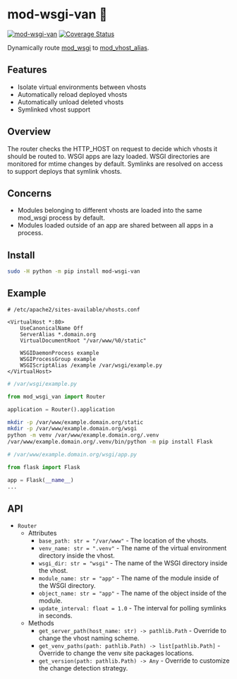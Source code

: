 # mod-wsgi-van 🚐

[![mod-wsgi-van](https://github.com/deckar01/mod-wsgi-van/actions/workflows/main.yml/badge.svg)](https://github.com/deckar01/mod-wsgi-van/actions/workflows/main.yml) [![Coverage Status](https://coveralls.io/repos/github/deckar01/mod-wsgi-van/badge.svg?branch=)](https://coveralls.io/github/deckar01/mod-wsgi-van?branch=)

Dynamically route [mod_wsgi][0] to [mod_vhost_alias][1].

[0]: https://modwsgi.readthedocs.io/en/latest/
[1]: https://httpd.apache.org/docs/2.4/mod/mod_vhost_alias.html"

## Features

- Isolate virtual environments between vhosts
- Automatically reload deployed vhosts
- Automatically unload deleted vhosts
- Symlinked vhost support

## Overview

The router checks the HTTP_HOST on request to decide which vhosts it should be routed to.
WSGI apps are lazy loaded. WSGI directories are monitored for mtime changes by default.
Symlinks are resolved on access to support deploys that symlink vhosts.

## Concerns

- Modules belonging to different vhosts are loaded into the same mod_wsgi process by default.
- Modules loaded outside of an app are shared between all apps in a process.

## Install

```sh
sudo -H python -m pip install mod-wsgi-van
```

## Example

```apacheconf
# /etc/apache2/sites-available/vhosts.conf

<VirtualHost *:80>
    UseCanonicalName Off
    ServerAlias *.domain.org
    VirtualDocumentRoot "/var/www/%0/static"

    WSGIDaemonProcess example
    WSGIProcessGroup example
    WSGIScriptAlias /example /var/wsgi/example.py
</VirtualHost>
```

```py
# /var/wsgi/example.py

from mod_wsgi_van import Router

application = Router().application
```

```sh
mkdir -p /var/www/example.domain.org/static
mkdir -p /var/www/example.domain.org/wsgi
python -m venv /var/www/example.domain.org/.venv
/var/www/example.domain.org/.venv/bin/python -m pip install Flask
```

```py
# /var/www/example.domain.org/wsgi/app.py

from flask import Flask

app = Flask(__name__)
...
```

## API

- `Router`
  - Attributes
    - `base_path: str = "/var/www"` - The location of the vhosts.
    - `venv_name: str = ".venv"` - The name of the virtual environment directory inside the vhost.
    - `wsgi_dir: str = "wsgi"` - The name of the WSGI directory inside the vhost.
    - `module_name: str = "app"` - The name of the module inside of the WSGI directory.
    - `object_name: str = "app"` - The name of the object inside of the module.
    - `update_interval: float = 1.0` - The interval for polling symlinks in seconds.
  - Methods
    - `get_server_path(host_name: str) -> pathlib.Path` - Override to change the vhost naming scheme.
    - `get_venv_paths(path: pathlib.Path) -> list[pathlib.Path]` - Override to change the venv site packages locations.
    - `get_version(path: pathlib.Path) -> Any` - Override to customize the change detection strategy.
